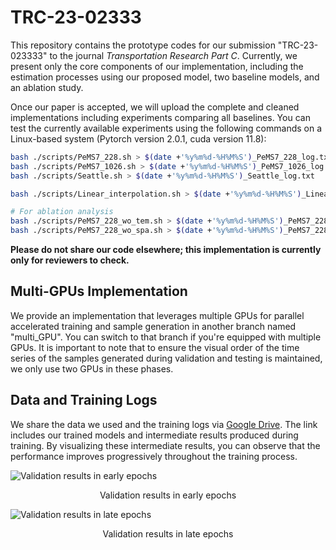 # TRC-23-02333

This repository contains the prototype codes for our submission "TRC-23-023333" to the journal *Transportation Research Part C*. Currently, we present only the core components of our implementation, including the estimation processes using our proposed model, two baseline models, and an ablation study. 

Once our paper is accepted, we will upload the complete and cleaned implementations including experiments comparing all baselines. You can test the currently available experiments using the following commands on a Linux-based system (Pytorch version 2.0.1, cuda version 11.8):

```bash
bash ./scripts/PeMS7_228.sh > $(date +'%y%m%d-%H%M%S')_PeMS7_228_log.txt
bash ./scripts/PeMS7_1026.sh > $(date +'%y%m%d-%H%M%S')_PeMS7_1026_log.txt
bash ./scripts/Seattle.sh > $(date +'%y%m%d-%H%M%S')_Seattle_log.txt

bash ./scripts/Linear_interpolation.sh > $(date +'%y%m%d-%H%M%S')_Linear_interpolation_log.txt

# For ablation analysis
bash ./scripts/PeMS7_228_wo_tem.sh > $(date +'%y%m%d-%H%M%S')_PeMS7_228_wo_tem_log.txt
bash ./scripts/PeMS7_228_wo_spa.sh > $(date +'%y%m%d-%H%M%S')_PeMS7_228_wo_spa_log.txt
```

**Please do not share our code elsewhere; this implementation is currently only for reviewers to check.**

## Multi-GPUs Implementation
We provide an implementation that leverages multiple GPUs for parallel accelerated training and sample generation in another branch named "multi_GPU". You can switch to that branch if you're equipped with multiple GPUs. It is important to note that to ensure the visual order of the time series of the samples generated during validation and testing is maintained, we only use two GPUs in these phases.

## Data and Training Logs
We share the data we used and the training logs via [Google Drive](https://drive.google.com/drive/folders/14VPjNlQQRd5FCXXHrBPYbety9fiWx7--?usp=drive_link). The link includes our trained models and intermediate results produced during training. By visualizing these intermediate results, you can observe that the performance improves progressively throughout the training process.

![Validation results in early epochs](figs/early_epoch.png)
<p align="center">Validation results in early epochs</p>

![Validation results in late epochs](figs/late_epoch.png)
<p align="center">Validation results in late epochs</p>